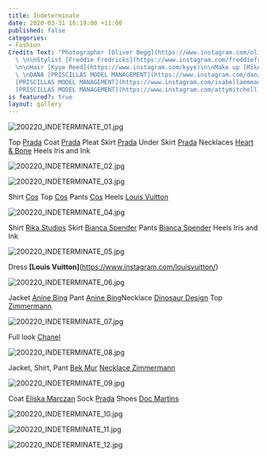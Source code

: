 ```yaml
---
title: Indeterminate
date: 2020-03-31 16:19:00 +11:00
published: false
categories:
- Fashion
Credits Text: "Photographer [Oliver Begg](https://www.instagram.com/oliver.begg/)
  \ \n\nStylist [Freddie Fredricks](https://www.instagram.com/freddiefredericks/)
  \n\nHair [Kyye Reed](https://www.instagram.com/kyye)\n\nMake up [Mikele Simon](https://www.instagram.com/mikelesimonebeauty)\n\nMODELS
  \ \nDANA [PRISCILLAS MODEL MANAGEMENT](https://www.instagram.com/danzrooney)  \nISABELLA
  [PRISCILLAS MODEL MANAGEMENT](https://www.instagram.com/isabellaemmack)  \nATTY
  [PRISCILLAS MODEL MANAGEMENT](https://www.instagram.com/attymitchell)   "
is featured?: true
layout: gallery
---
```


![200220_INDETERMINATE_01.jpg](/uploads/200220_INDETERMINATE_01.jpg)

Top [Prada](https://www.instagram.com/prada/) Coat [Prada](https://www.instagram.com/prada/) Pleat Skirt [Prada](https://www.instagram.com/prada/) Under Skirt  [Prada](https://www.instagram.com/prada/) Necklaces [Heart & Bone](https://www.instagram.com/heartofbone_/) Heels Iris and Ink

![200220_INDETERMINATE_02.jpg](/uploads/200220_INDETERMINATE_02.jpg)


![200220_INDETERMINATE_03.jpg](/uploads/200220_INDETERMINATE_03.jpg)

Shirt [Cos](https://www.instagram.com/cosstores/) Top  [Cos](https://www.instagram.com/cosstores/) Pants [Cos](https://www.instagram.com/cosstores/) Heels [Louis Vuitton](https://www.instagram.com/louisvuitton/) 

![200220_INDETERMINATE_04.jpg](/uploads/200220_INDETERMINATE_04.jpg)

Shirt [Rika Studios](https://www.instagram.com/rikastudios_/) Skirt [Bianca Spender](https://www.instagram.com/biancaspender/) Pants [Bianca Spender](https://www.instagram.com/biancaspender/) Heels Iris and Ink

![200220_INDETERMINATE_05.jpg](/uploads/200220_INDETERMINATE_05.jpg)

Dress **[Louis Vuitton]**(https://www.instagram.com/louisvuitton/) 

![200220_INDETERMINATE_06.jpg](/uploads/200220_INDETERMINATE_06.jpg)

Jacket [Anine Bing](https://www.instagram.com/aninebingofficial/) Pant [Anine Bing](https://www.instagram.com/aninebingofficial/)Necklace [Dinosaur Design](https://www.instagram.com/dinosaur_designs/) Top [Zimmermann](https://www.instagram.com/zimmermann/) 

![200220_INDETERMINATE_07.jpg](/uploads/200220_INDETERMINATE_07.jpg)

Full look [Chanel](https://www.instagram.com/chanelofficial/) 

![200220_INDETERMINATE_08.jpg](/uploads/200220_INDETERMINATE_08.jpg)

Jacket, Shirt, Pant [Bek Mur](https://www.instagram.com/bekmur/) [Necklace Zimmermann](https://www.instagram.com/zimmermann/)
 
![200220_INDETERMINATE_09.jpg](/uploads/200220_INDETERMINATE_09.jpg)

Coat [Eliska Marczan](https://www.instagram.com/eliska.marczan.label/) Sock [Prada](https://www.instagram.com/prada/) Shoes  [Doc Martins](https://www.instagram.com/drmartensofficial/) 

![200220_INDETERMINATE_10.jpg](/uploads/200220_INDETERMINATE_10.jpg)

![200220_INDETERMINATE_11.jpg](/uploads/200220_INDETERMINATE_11.jpg)

![200220_INDETERMINATE_12.jpg](/uploads/200220_INDETERMINATE_12.jpg)